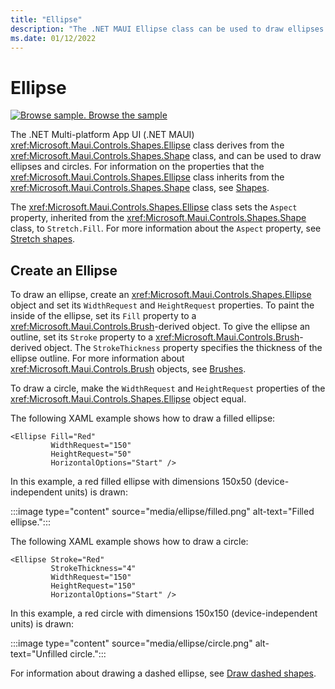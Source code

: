 ```yaml
---
title: "Ellipse"
description: "The .NET MAUI Ellipse class can be used to draw ellipses and circles."
ms.date: 01/12/2022
---
```


# Ellipse

[![Browse sample.](~/media/code-sample.png) Browse the sample](/samples/dotnet/maui-samples/userinterface-shapes)

The .NET Multi-platform App UI (.NET MAUI) <xref:Microsoft.Maui.Controls.Shapes.Ellipse> class derives from the <xref:Microsoft.Maui.Controls.Shapes.Shape> class, and can be used to draw ellipses and circles. For information on the properties that the <xref:Microsoft.Maui.Controls.Shapes.Ellipse> class inherits from the <xref:Microsoft.Maui.Controls.Shapes.Shape> class, see [Shapes](index.md).

The <xref:Microsoft.Maui.Controls.Shapes.Ellipse> class sets the `Aspect` property, inherited from the <xref:Microsoft.Maui.Controls.Shapes.Shape> class, to `Stretch.Fill`. For more information about the `Aspect` property, see [Stretch shapes](index.md#stretch-shapes).

## Create an Ellipse

To draw an ellipse, create an <xref:Microsoft.Maui.Controls.Shapes.Ellipse> object and set its `WidthRequest` and `HeightRequest` properties. To paint the inside of the ellipse, set its `Fill` property to a <xref:Microsoft.Maui.Controls.Brush>-derived object. To give the ellipse an outline, set its `Stroke` property to a <xref:Microsoft.Maui.Controls.Brush>-derived object. The `StrokeThickness` property specifies the thickness of the ellipse outline. For more information about <xref:Microsoft.Maui.Controls.Brush> objects, see [Brushes](~/user-interface/brushes/index.md).

To draw a circle, make the `WidthRequest` and `HeightRequest` properties of the <xref:Microsoft.Maui.Controls.Shapes.Ellipse> object equal.

The following XAML example shows how to draw a filled ellipse:

```xaml
<Ellipse Fill="Red"
         WidthRequest="150"
         HeightRequest="50"
         HorizontalOptions="Start" />
```

In this example, a red filled ellipse with dimensions 150x50 (device-independent units) is drawn:

:::image type="content" source="media/ellipse/filled.png" alt-text="Filled ellipse.":::

The following XAML example shows how to draw a circle:

```xaml
<Ellipse Stroke="Red"
         StrokeThickness="4"
         WidthRequest="150"
         HeightRequest="150"
         HorizontalOptions="Start" />
```

In this example, a red circle with dimensions 150x150 (device-independent units) is drawn:

:::image type="content" source="media/ellipse/circle.png" alt-text="Unfilled circle.":::

For information about drawing a dashed ellipse, see [Draw dashed shapes](index.md#draw-dashed-shapes).
